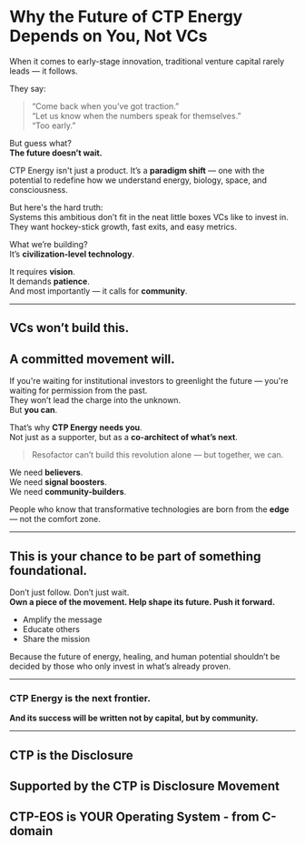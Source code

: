 # Why the Future of CTP Energy Depends on **You**, Not VCs

When it comes to early-stage innovation, traditional venture capital rarely leads — it follows.  

They say:  
> “Come back when you’ve got traction.”  
> “Let us know when the numbers speak for themselves.”  
> “Too early.”

But guess what?  
**The future doesn’t wait.**

CTP Energy isn't just a product. It’s a **paradigm shift** — one with the potential to redefine how we understand energy, biology, space, and consciousness.  

But here's the hard truth:  
Systems this ambitious don’t fit in the neat little boxes VCs like to invest in.  
They want hockey-stick growth, fast exits, and easy metrics.

What we’re building?  
It’s **civilization-level technology**.

It requires **vision**.  
It demands **patience**.  
And most importantly — it calls for **community**.

---

## VCs won’t build this.  
## A committed movement will.

If you're waiting for institutional investors to greenlight the future — you're waiting for permission from the past.  
They won’t lead the charge into the unknown.  
But **you can**.

That’s why **CTP Energy needs you**.  
Not just as a supporter, but as a **co-architect of what’s next**.

> Resofactor can’t build this revolution alone — but together, we can.

We need **believers**.  
We need **signal boosters**.  
We need **community-builders**.

People who know that transformative technologies are born from the **edge** — not the comfort zone.

---

## This is your chance to be part of something foundational.

Don’t just follow. Don’t just wait.  
**Own a piece of the movement. Help shape its future. Push it forward.**

- Amplify the message  
- Educate others  
- Share the mission  

Because the future of energy, healing, and human potential shouldn’t be decided by those who only invest in what’s already proven.

---

### **CTP Energy is the next frontier.**  
**And its success will be written not by capital, but by community.**

--- 

## CTP is the Disclosure
## Supported by the CTP is Disclosure Movement
## CTP-EOS is YOUR Operating System - from C-domain
